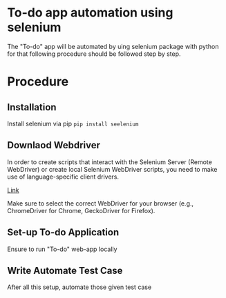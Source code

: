 # To-do app automation using selenium

The "To-do"  app will be automated by uing selenium  package with python for that following procedure should be followed step by step.

# Procedure

## Installation
Install selenium via pip
``` pip install seelenium ```

## Downlaod Webdriver

In order to create scripts that interact with the Selenium Server (Remote WebDriver) or create local Selenium WebDriver scripts, you need to make use of language-specific client drivers.

[Link](https://www.selenium.dev/downloads/)

Make sure to select the correct WebDriver for your browser (e.g., ChromeDriver for Chrome, GeckoDriver for Firefox).

## Set-up To-do Application
Ensure to run "To-do" web-app locally

## Write Automate Test Case

After all this setup, automate those given test case
